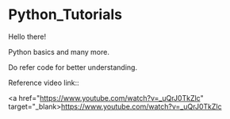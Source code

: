 # Python_Tutorials

Hello there!

Python basics and many more.

Do refer code for better understanding.

Reference video link:: <br>

<a href="https://www.youtube.com/watch?v=_uQrJ0TkZlc" target="_blank>https://www.youtube.com/watch?v=_uQrJ0TkZlc</a>
